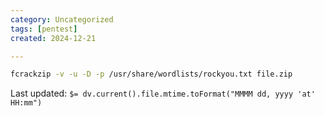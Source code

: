 ```yaml
---
category: Uncategorized
tags: [pentest]
created: 2024-12-21

---
```

```bash - kali
fcrackzip -v -u -D -p /usr/share/wordlists/rockyou.txt file.zip
```


Last updated: `$= dv.current().file.mtime.toFormat("MMMM dd, yyyy 'at' HH:mm")`
